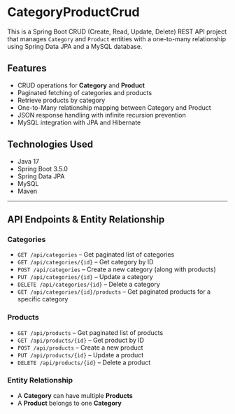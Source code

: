 # CategoryProductCrud

This is a Spring Boot CRUD (Create, Read, Update, Delete) REST API project that manages `Category` and `Product` entities with a one-to-many relationship using Spring Data JPA and a MySQL database.

## Features

- CRUD operations for **Category** and **Product**
- Paginated fetching of categories and products
- Retrieve products by category
- One-to-Many relationship mapping between Category and Product
- JSON response handling with infinite recursion prevention
- MySQL integration with JPA and Hibernate

## Technologies Used

- Java 17  
- Spring Boot 3.5.0  
- Spring Data JPA  
- MySQL  
- Maven  

---

## API Endpoints & Entity Relationship

###  Categories
- `GET /api/categories` – Get paginated list of categories  
- `GET /api/categories/{id}` – Get category by ID  
- `POST /api/categories` – Create a new category (along with products)  
- `PUT /api/categories/{id}` – Update a category  
- `DELETE /api/categories/{id}` – Delete a category  
- `GET /api/categories/{id}/products` – Get paginated products for a specific category  

###  Products
- `GET /api/products` – Get paginated list of products  
- `GET /api/products/{id}` – Get product by ID  
- `POST /api/products` – Create a new product  
- `PUT /api/products/{id}` – Update a product  
- `DELETE /api/products/{id}` – Delete a product  

###  Entity Relationship
- A **Category** can have multiple **Products**  
- A **Product** belongs to one **Category**
